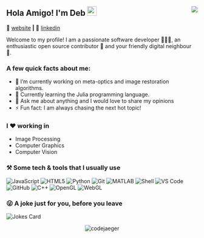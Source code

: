 ## Hola Amigo! I'm Deb <img src="https://media.giphy.com/media/hvRJCLFzcasrR4ia7z/giphy.gif" width="25px">   <img align="right" src="https://visitor-badge.glitch.me/badge?page_id=codejaeger.codejaeger">                            
🏡 [website][website] **|** 
👔 [linkedin][linkedin]

Welcome to my profile! I am a passionate software developer 👨🏽‍💻, an enthusiastic open source contributor 🚀 and your friendly digital neighbour 🦸.


### A few quick facts about me:

- 🔭 I’m currently working on meta-optics and image restoration algorithms.
- 🌱 Currently learning the Julia programming language.
- 💬 Ask me about anything and I would love to share my opinions
- ⚡ Fun fact: I am always chasing the next hot topic!

### I ❤️ working in
* Image Processing 
* Computer Graphics
* Computer Vision 

### ⚒️ Some tech & tools that I usually use
![JavaScript](https://img.shields.io/badge/-JavaScript-black?style=plastic&logo=javascript)
![HTML5](https://img.shields.io/badge/-HTML5-E34F26?style=plastic&logo=html5)
![Python](https://img.shields.io/badge/-Python-8fcfd1?style=plastic&logo=Python)
![Git](https://img.shields.io/badge/-Git-black?style=plastic&logo=git)
![MATLAB](https://img.shields.io/badge/-MATLAB-orange?style=plastic&logo=MATLAB)
![Shell](https://img.shields.io/badge/-Shell-blasck?style=plastic&logo=Shell)
![VS Code](https://img.shields.io/badge/-VS%20Code-007ACC?style=plastic&logo=visual-studio-code) </br>
![GitHub](https://img.shields.io/badge/-GitHub-181717?style=plastic&logo=github)
![C++](https://img.shields.io/badge/-C++-00599C?style=plastic&logo=c)
![OpenGL](https://img.shields.io/badge/-OpenGL-006a71?style=plastic&logo=opengl)
![WebGL](https://img.shields.io/badge/-WebGL-394989?style=plastic&logo=webgl)
  
### :stuck_out_tongue_winking_eye: A joke just for you, before you leave

![Jokes Card](https://readme-jokes.vercel.app/api)

<p align="center"> <img src="https://github-readme-stats-five-lyart.vercel.app/api?username=codejaeger&show_icons=true" alt="codejaeger" /> </p>

[website]: https://codejaeger.github.io/
[linkedin]: https://www.linkedin.com/in/debabrata-mandal-0702a0167/
